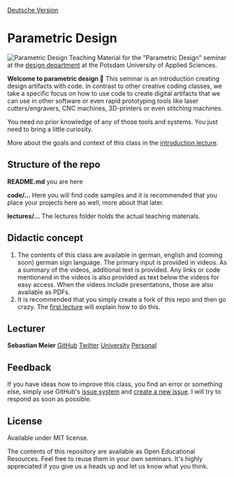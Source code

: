 [Deutsche Version](README_de.md)
# Parametric Design
![Parametric Design](https://github.com/FH-Potsdam/teaching-parametric-design/blob/main/parametric-design.png?raw=true)
Teaching Material for the "Parametric Design" seminar at the [design department](https://www.fh-potsdam.de/design/) at the Potsdam University of Applied Sciences.

**Welcome to parametric design 👋**
This seminar is an introduction creating design artifacts with code. In contrast to other creative coding classes, we take a specific focus on how to use code to create digital artifacts that we can use in other software or even rapid prototyping tools like laser cutters/engravers, CNC machines, 3D-printers or even stitching machines.

You need no prior knowledge of any of those tools and systems. You just need to bring a little curiosity.

More about the goals and context of this class in the [introduction lecture](lectures/01-introduction/index.md).

## Structure of the repo

**README.md**
you are here

**code/...**
Here you will find code samples and it is recommended that you place your projects here as well, more about that later.

**lectures/...**
The lectures folder holds the actual teaching materials. 

## Didactic concept
1. The contents of this class are available in german, english and (coming soon) german sign language. The primary input is provided in videos. As a summary of the videos, additional text is provided. Any links or code mentionend in the videos is also provided as text below the videos for easy access. When the videos include presentations, those are also available as PDFs.
2. It is recommended that you simply create a fork of this repo and then go crazy. The [first lecture](lectures/01-introduction/index.md) will explain how to do this.


## Lecturer
**Sebastian Meier**
[GitHub](https://github.com/sebastian_meier)
[Twitter](https://twitter.com/seb_meier)
[University](https://www.fh-potsdam.de/studieren/fachbereiche/design/personen/detail/person-action/sebastian-meier/show/Person/)
[Personal](https://sebastianmeier.eu)

## Feedback
If you have ideas how to improve this class, you find an error or something else, simply use GitHub's [issue system](https://github.com/FH-Potsdam/teaching-parametric-design/issues) and [create a new issue](https://github.com/FH-Potsdam/teaching-parametric-design/issues/new). I will try to respond as soon as possible.

## License
Available under MIT license.

The contents of this repository are available as Open Educational Resources. Feel free to reuse them in your own seminars. It's highly appreciated if you give us a heads up and let us know what you think.